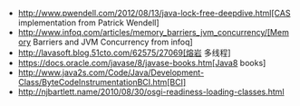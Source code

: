 - http://www.pwendell.com/2012/08/13/java-lock-free-deepdive.html[CAS implementation from Patrick Wendell]
- http://www.infoq.com/articles/memory_barriers_jvm_concurrency/[Memory Barriers and JVM Concurrency from infoq]
- http://lavasoft.blog.51cto.com/62575/27069[熔岩 多线程]
- https://docs.oracle.com/javase/8/javase-books.htm[Java8 books]
- http://www.java2s.com/Code/Java/Development-Class/ByteCodeInstrumentationBCI.htm[BCI]
- http://njbartlett.name/2010/08/30/osgi-readiness-loading-classes.html

